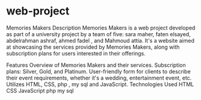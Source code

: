 # web-project
Memories Makers
Description
Memories Makers is a web project developed as part of a university project by a team of five: sara maher, faten elsayed, abdelrahman ashraf, ahmed fadel , and Mahmoud attia. It's a website aimed at showcasing the services provided by Memories Makers, along with subscription plans for users interested in their offerings.

Features
Overview of Memories Makers and their services.
Subscription plans: Silver, Gold, and Platinum.
User-friendly form for clients to describe their event requirements, whether it's a wedding, entertainment event, etc.
Utilizes HTML, CSS, php , my sql and JavaScript.
Technologies Used
HTML
CSS
JavaScript
php
my sql
